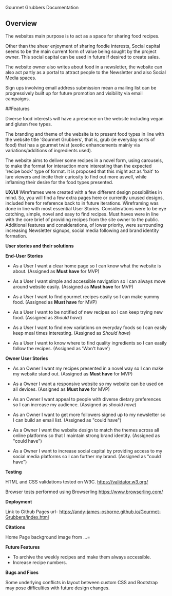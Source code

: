 Gourmet Grubbers Documentation

## Overview

The websites main purpose is to act as a space for sharing food recipes. 

Other than the sheer enjoyment of sharing foodie interests, Social capital seems to be the main current form of value being sought by the project owner. This social capital can be used in future if desired to create sales.

The website owner also writes about food in a newsletter, the website can also act partly as a portal to attract people to the Newsletter and also Social Media spaces.

Sign ups involving email address submission mean a mailing list can be progressively built up for future promotion and visibility via email campaigns. 

##Features

Diverse food interests will have a presence on the website including vegan and gluten free types.

The branding and theme of the website is to present food types in line with the website title 'Gourmet Grubbers', that is, grub (ie everyday sorts of food) that has a gourmet twist (exotic enhancements mainly via variations/additions of ingredients used).

The website aims to deliver some recipes in a novel form, using carousels, to make the format for interaction more interesting than the expected 'recipe book' type of format. It is proposed that this might act as 'bait' to lure viewers and incite their curiosity to find out more aswell, while inflaming their desire for the food types presented.

**UX/UI**
Wireframes were created with a few different design possibilities in mind. So, you will find a few extra pages here or currently unused designs, included here for reference back to in future iterations. Wireframing was done in line with most essential User Stories. Considerations were to be eye catching, simple, novel and easy to find recipes. Must haves were in line with the core brief of providing recipes from the site owner to the public. Additional features and considerations, of lower priority, were surrounding increasing Newsletter signups, social media following and brand identity formation.



**User stories and their solutions**

**End-User Stories**

 - As a User I want a clear home page so I can know what the website is about.
 (Assigned as **Must have** for MVP)

 <!-- <insert screenshot of HomePage> -->

  - As a User I want simple and accessible navigation so I can always move around website easily.
 (Assigned as **Must have** for MVP)

 <!-- <insert screenshot of Navbar> -->
 
  - As a User I want to find gourmet recipes easily so I can make yummy food.
 (Assigned as **Must have** for MVP)

 <!-- <insert screenshot ofmain recipes page> -->

 
  - As a User I want to be notified of new recipes so I can keep trying new food.
 (Assigned as *Should have*)

 <!-- <insert screenshot of/refer to Signup option/form> -->
 
  - As a User I want to find new variations on everyday foods so I can easily keep meal times interesting. (Assigned as *Should have*)

 <!-- <insert screenshot of/refer to Signup option/form> -->

  - As a User I want to know where to find quality ingredients so I can easily follow the recipes. (Assigned as 'Won't have')

 <!-- <insert anything relevant here> -->


**Owner User Stories**

- As an Owner I want my recipes presented in a novel way so I can make my website stand out.
(Assigned as **Must have** for MVP)

<!-- <insert screenshots of colourful cards and/or carousels> -->

 - As a Owner I want a responsive website so my website can be used on all devices.
 (Assigned as **Must have** for MVP)

<!-- Show responsiveness with by inserting image/link from https://ui.dev/amiresponsive tool. -->



- As an Owner I want appeal to people with diverse dietary preferences so I can increase my audience.
(Assigned as *should have*)
 <!-- <insert screenshot of cards linking to Vegan, 'Free From' and Meat recipes> -->

 - As an Owner I want to get more followers signed up to my newsletter so I can build an email list.
 (Assigned as "could have")

 <!-- <insert screenshot of signup form and link to blog/news/medium> -->

 - As a Owner I want the website design to match the themes across all online platforms so that I maintain strong brand identity. (Assigned as "could have")

 <!-- <insert Logo, fonts and colors screenshots> -->

 - As a Owner I want to increase social capital by providing access to my social media platforms so I can further my brand. (Assigned as "could have")

 <!-- <insert screenshot of links in footer> -->


**Testing**

HTML and CSS validations tested on W3C. https://validator.w3.org/

Browser tests performed using Browserling  https://www.browserling.com/

**Deployment**

Link to Github Pages url-  https://andy-james-osborne.github.io/Gourmet-Grubbers/index.html

**Citations**

Home Page background image from  ...=

**Future Features**

* To archive the weekly recipes and make them always accessible. 
* Increase recipe numbers. 

**Bugs and Fixes**

Some underlying conflicts in layout between custom CSS and Bootstrap may pose difficulties with future design changes.